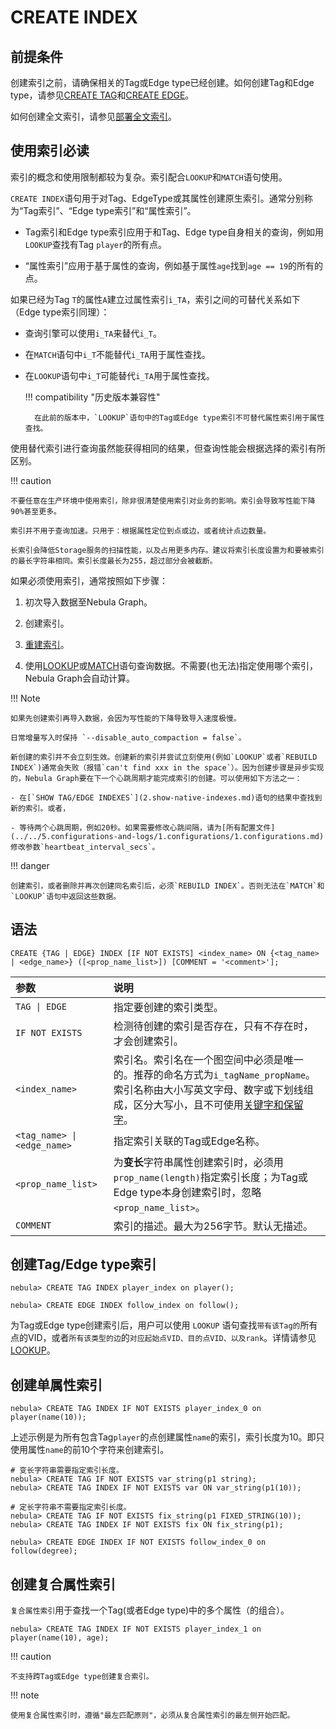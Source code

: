 # CREATE INDEX

## 前提条件

创建索引之前，请确保相关的Tag或Edge type已经创建。如何创建Tag和Edge type，请参见[CREATE TAG](../10.tag-statements/1.create-tag.md)和[CREATE EDGE](../11.edge-type-statements/1.create-edge.md)。

如何创建全文索引，请参见[部署全文索引](../../4.deployment-and-installation/6.deploy-text-based-index/2.deploy-es.md)。

## 使用索引必读

索引的概念和使用限制都较为复杂。索引配合`LOOKUP`和`MATCH`语句使用。

`CREATE INDEX`语句用于对Tag、EdgeType或其属性创建原生索引。通常分别称为“Tag索引”、“Edge type索引”和“属性索引”。

- Tag索引和Edge type索引应用于和Tag、Edge type自身相关的查询，例如用`LOOKUP`查找有Tag `player`的所有点。

- “属性索引”应用于基于属性的查询，例如基于属性`age`找到`age == 19`的所有的点。

如果已经为Tag `T`的属性`A`建立过属性索引`i_TA`，索引之间的可替代关系如下（Edge type索引同理）：

- 查询引擎可以使用`i_TA`来替代`i_T`。

- 在`MATCH`语句中`i_T`不能替代`i_TA`用于属性查找。

- 在`LOOKUP`语句中`i_T`可能替代`i_TA`用于属性查找。

  !!! compatibility "历史版本兼容性"

        在此前的版本中，`LOOKUP`语句中的Tag或Edge type索引不可替代属性索引用于属性查找。

使用替代索引进行查询虽然能获得相同的结果，但查询性能会根据选择的索引有所区别。

!!! caution

    不要任意在生产环境中使用索引，除非很清楚使用索引对业务的影响。索引会导致写性能下降90%甚至更多。
    
    索引并不用于查询加速。只用于：根据属性定位到点或边，或者统计点边数量。

    长索引会降低Storage服务的扫描性能，以及占用更多内存。建议将索引长度设置为和要被索引的最长字符串相同。索引长度最长为255，超过部分会被截断。

如果必须使用索引，通常按照如下步骤：

1. 初次导入数据至Nebula Graph。

2. 创建索引。

3. [重建索引](4.rebuild-native-index.md)。

4. 使用[LOOKUP](../7.general-query-statements/5.lookup.md)或[MATCH](../7.general-query-statements/2.match.md)语句查询数据。不需要(也无法)指定使用哪个索引，Nebula Graph会自动计算。

!!! Note

    如果先创建索引再导入数据，会因为写性能的下降导致导入速度极慢。

    日常增量写入时保持 `--disable_auto_compaction = false`。

    新创建的索引并不会立刻生效。创建新的索引并尝试立刻使用(例如`LOOKUP`或者`REBUILD INDEX`)通常会失败（报错`can't find xxx in the space`）。因为创建步骤是异步实现的，Nebula Graph要在下一个心跳周期才能完成索引的创建。可以使用如下方法之一：

    - 在[`SHOW TAG/EDGE INDEXES`](2.show-native-indexes.md)语句的结果中查找到新的索引。或者，

    - 等待两个心跳周期，例如20秒。如果需要修改心跳间隔，请为[所有配置文件](../../5.configurations-and-logs/1.configurations/1.configurations.md)修改参数`heartbeat_interval_secs`。

!!! danger

    创建索引，或者删除并再次创建同名索引后，必须`REBUILD INDEX`。否则无法在`MATCH`和`LOOKUP`语句中返回这些数据。

## 语法

```ngql
CREATE {TAG | EDGE} INDEX [IF NOT EXISTS] <index_name> ON {<tag_name> | <edge_name>} ([<prop_name_list>]) [COMMENT = '<comment>'];
```

|参数|说明|
|:---|:---|
|`TAG \| EDGE`| 指定要创建的索引类型。|
|`IF NOT EXISTS`|检测待创建的索引是否存在，只有不存在时，才会创建索引。|
|`<index_name>`|索引名。索引名在一个图空间中必须是唯一的。推荐的命名方式为`i_tagName_propName`。索引名称由大小写英文字母、数字或下划线组成，区分大写小，且不可使用[关键字和保留字](../../3.ngql-guide/1.nGQL-overview/keywords-and-reserved-words.md)。|
|`<tag_name> \| <edge_name>`|指定索引关联的Tag或Edge名称。|
|`<prop_name_list>`|为**变长**字符串属性创建索引时，必须用`prop_name(length)`指定索引长度；为Tag或Edge type本身创建索引时，忽略`<prop_name_list>`。|
|`COMMENT`|索引的描述。最大为256字节。默认无描述。|

## 创建Tag/Edge type索引

```ngql
nebula> CREATE TAG INDEX player_index on player();
```

```ngql
nebula> CREATE EDGE INDEX follow_index on follow();
```

为Tag或Edge type创建索引后，用户可以使用 `LOOKUP` 语句查找`带有该Tag的`所有点的VID，或者`所有该类型的边`的`对应起始点VID、目的点VID、以及rank`。详情请参见[LOOKUP](../7.general-query-statements/5.lookup.md)。

## 创建单属性索引

```ngql
nebula> CREATE TAG INDEX IF NOT EXISTS player_index_0 on player(name(10));
```

上述示例是为所有包含Tag`player`的点创建属性`name`的索引，索引长度为10。即只使用属性`name`的前10个字符来创建索引。

```ngql
# 变长字符串需要指定索引长度。
nebula> CREATE TAG IF NOT EXISTS var_string(p1 string);
nebula> CREATE TAG INDEX IF NOT EXISTS var ON var_string(p1(10));

# 定长字符串不需要指定索引长度。
nebula> CREATE TAG IF NOT EXISTS fix_string(p1 FIXED_STRING(10));
nebula> CREATE TAG INDEX IF NOT EXISTS fix ON fix_string(p1);
```

```ngql
nebula> CREATE EDGE INDEX IF NOT EXISTS follow_index_0 on follow(degree);
```

## 创建复合属性索引

`复合属性索引`用于查找一个Tag(或者Edge type)中的多个属性（的组合）。

```ngql
nebula> CREATE TAG INDEX IF NOT EXISTS player_index_1 on player(name(10), age);
```

!!! caution
   
    不支持跨Tag或Edge type创建复合索引。
    
!!! note
   
    使用复合属性索引时，遵循"最左匹配原则"，必须从复合属性索引的最左侧开始匹配。
<!--    
    需要注意的是：
    
    - 如果`LOOKUP`语句没有匹配复合属性索引，会退化为全表扫描。
    
    - 如果`MATCH`语句没有匹配复合属性索引，会返回报错。
    
    请参见下方示例。

    ```ngql
    # 为标签t的前三个属性创建复合属性索引。
    nebula> CREATE TAG INDEX example_index ON TAG t(p1, p2, p3);

    # 注意：无法匹配到索引，因为不是从p1开始，会返回找不到有效索引的报错。
    nebula> MATCH (v:t) WHERE t.p2 == 2 and t.p3 == 3; 
    
    # 注意：无法匹配到索引，但是退化为全表扫描进行查询。
    nebula> LOOKUP ON t2 where t.p2 == 2;

    # 可以匹配到索引。
    nebula> MATCH (v:t) WHERE t.p1 == 1;  
    # 可以匹配到索引，因为p1和p2是连续的。
    nebula> MATCH (v:t) WHERE t.p1 == 1 and t.p2 == 2;  
    # 可以匹配到索引，因为p1、p2、p3是连续的。
    nebula> MATCH (v:t) WHERE t.p1 == 1 and t.p2 == 2 and t.p3 == 3; 
    ```
-->
